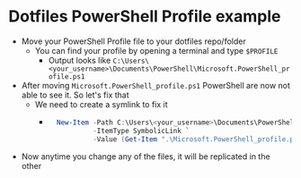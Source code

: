 # Dotfiles PowerShell Profile example
- Move your PowerShell Profile file to your dotfiles repo/folder
  - You can find your profile by opening a terminal and type `$PROFILE`
    - Output looks like `C:\Users\<your_username>\Documents\PowerShell\Microsoft.PowerShell_profile.ps1`
- After moving `Microsoft.PowerShell_profile.ps1` PowerShell are now not able to see it. So let's fix that
  - We need to create a symlink to fix it
    - ```PowerShell
        New-Item -Path C:\Users\<your_username>\Documents\PowerShell\Microsoft.PowerShell_profile.ps1 `
                 -ItemType SymbolicLink `
                 -Value (Get-Item ".\Microsoft.PowerShell_profile.ps1").FullName
      ```
- Now anytime you change any of the files, it will be replicated in the other